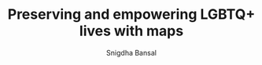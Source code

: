 ---
title: "Preserving and empowering LGBTQ+ lives with maps"
author: "Snigdha Bansal"
description: "For LGBTQIA+ people, location data and maps are often less about taking them where they want to go, and more about telling them where they can go. Apart from pointing out safe spaces and those they must avoid; maps also serve as proofs of existence of the queer community — especially in a world that repeatedly tries to erase and overwrite their history."
draft: false
lastmod: "2022-08-25"
category: "Project News"
images: ["/images/maps-for-queer-people.png"]
img: "maps-for-queer-people.png"
affiliatelink: "https://www.tomtom.com/blog/maps/preserving-and-empowering-lgbtq-lives-with-maps/"
affiliatename: "TomTom"
affiliatewebsite: "https://www.tomtom.com/en_us/"
affiliate: true
---